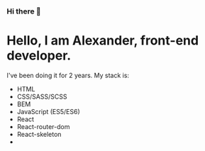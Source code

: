 ### Hi there 👋

<h1>Hello, I am Alexander, front-end developer.</h1>
<p>I've been doing it for 2 years. My stack is:<p>
  <ul>
    <li>HTML<img width="10" src="https://user-images.githubusercontent.com/76836870/170835574-8768bb09-c8e9-4e7f-9960-d4f59ef97a0f.png">
</li>
    <li>CSS/SASS/SCSS</li>
    <li>BEM</li>
    <li>JavaScript (ES5/ES6)</li>
    <li>React</li>
    <li>React-router-dom</li>
    <li>React-skeleton</li>
    <li></li>
  </ul>

<!--
**Pulzze92/Pulzze92** is a ✨ _special_ ✨ repository because its `README.md` (this file) appears on your GitHub profile.

Here are some ideas to get you started:

- 🔭 I’m currently working on ...
- 🌱 I’m currently learning ...
- 👯 I’m looking to collaborate on ...
- 🤔 I’m looking for help with ...
- 💬 Ask me about ...
- 📫 How to reach me: ...
- 😄 Pronouns: ...
- ⚡ Fun fact: ...
-->
